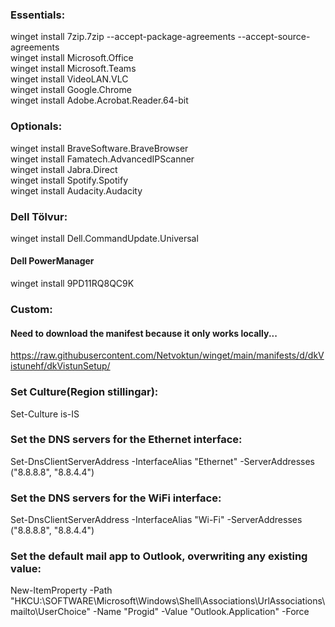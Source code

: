### Essentials:  
winget install 7zip.7zip --accept-package-agreements --accept-source-agreements  
winget install Microsoft.Office  
winget install Microsoft.Teams  
winget install VideoLAN.VLC  
winget install Google.Chrome  
winget install Adobe.Acrobat.Reader.64-bit  

### Optionals:  
winget install BraveSoftware.BraveBrowser  
winget install Famatech.AdvancedIPScanner  
winget install Jabra.Direct  
winget install Spotify.Spotify  
winget install Audacity.Audacity  

### Dell Tölvur:
winget install Dell.CommandUpdate.Universal
#### Dell PowerManager
winget install 9PD11RQ8QC9K

### Custom:  
#### Need to download the manifest because it only works locally...
https://raw.githubusercontent.com/Netvoktun/winget/main/manifests/d/dkVistunehf/dkVistunSetup/

### Set Culture(Region stillingar):
Set-Culture is-IS
  
### Set the DNS servers for the Ethernet interface:  
Set-DnsClientServerAddress -InterfaceAlias "Ethernet" -ServerAddresses ("8.8.8.8", "8.8.4.4")
  
### Set the DNS servers for the WiFi interface:  
Set-DnsClientServerAddress -InterfaceAlias "Wi-Fi" -ServerAddresses ("8.8.8.8", "8.8.4.4")
  
### Set the default mail app to Outlook, overwriting any existing value:  
New-ItemProperty -Path "HKCU:\SOFTWARE\Microsoft\Windows\Shell\Associations\UrlAssociations\mailto\UserChoice" -Name "Progid" -Value "Outlook.Application" -Force

